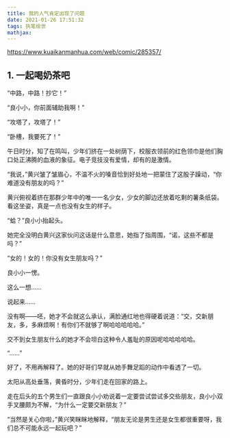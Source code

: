 ```yaml
---
title: 我的人气肯定出现了问题
date: 2021-01-26 17:51:32
tags: 执笔绘世
mathjax:
---
```


https://www.kuaikanmanhua.com/web/comic/285357/

## 1. 一起喝奶茶吧

“中路，中路！抄它！”

“良小小，你前面辅助我啊！”

“攻塔了，攻塔了！”

“卧槽，我要死了！”

午日时分，知了在鸣叫，少年们挤在一处树荫下，校服衣领前的红色领巾是他们胸口处正沸腾的血液的象征。电子竞技没有爱情，却有的是激情。

“我说，”黄兴皱了皱眉心，不温不火的嗓音恰到好处地一把蒙住了这股子躁动，“你难道没有朋友的吗？”

黄兴俯视着挤在那群少年中的唯一一名少女，少女的脚边还放着吃剩的薯条纸袋。看这坐姿，真是一点也没有女生的样子。

“蛤？”良小小抬起头。

她完全没明白黄兴这家伙问这话是什么意思，她指了指周围，“诺，这些不都是吗？”

“女的！女的！你没有女生朋友吗？”

良小小一愣。

这么一想……

说起来……

没有啊——呸，她才不会就这么承认，满脸通红地也得硬着说道：“交，交新朋友，多，多麻烦啊！有你们不就够了啊哈哈哈哈哈。”

交不到女生朋友什么的她才不会坦白这种令人羞耻的原因呢哈哈哈哈哈。

“……”

好了，不用再解释了。她的好哥们早就从她手舞足蹈的动作中看透了一切。



太阳从高处垂落，黄昏时分，少年们走在回家的路上。

走在后头的五个男生们一直跟良小小劝说着一定要尝试尝试多交些朋友，良小小双手叉腰颇为不解，“为什么一定要交新朋友？”

“当然是关心你啦，”黄兴笑眯眯地解释，“朋友无论是男生还是女生都很重要呀，我们总不可能永远一起玩吧？”

